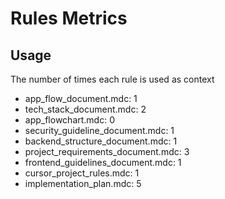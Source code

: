 # Rules Metrics

## Usage

The number of times each rule is used as context

* app_flow_document.mdc: 1
* tech_stack_document.mdc: 2
* app_flowchart.mdc: 0
* security_guideline_document.mdc: 1
* backend_structure_document.mdc: 1
* project_requirements_document.mdc: 3
* frontend_guidelines_document.mdc: 1
* cursor_project_rules.mdc: 1
* implementation_plan.mdc: 5 